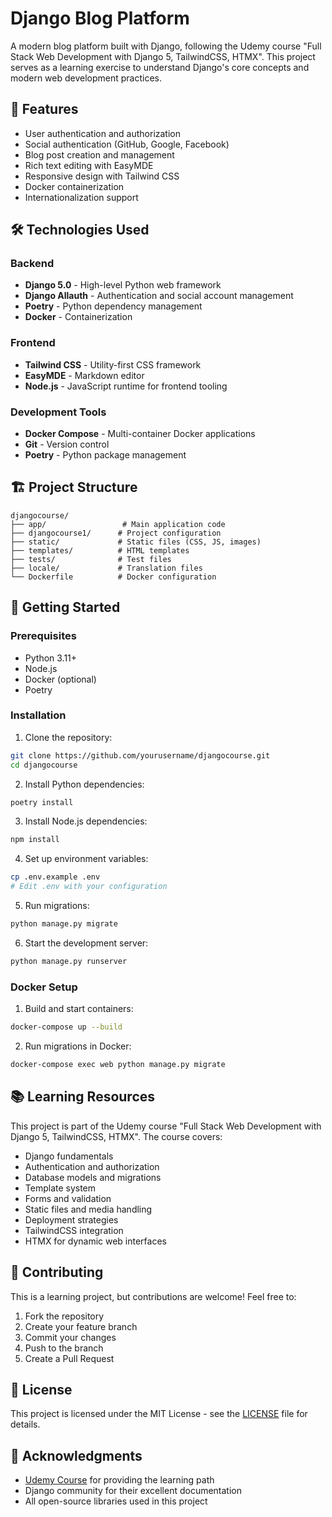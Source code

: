# Django Blog Platform

A modern blog platform built with Django, following the Udemy course "Full Stack Web Development with Django 5, TailwindCSS, HTMX". This project serves as a learning exercise to understand Django's core concepts and modern web development practices.

## 🚀 Features

- User authentication and authorization
- Social authentication (GitHub, Google, Facebook)
- Blog post creation and management
- Rich text editing with EasyMDE
- Responsive design with Tailwind CSS
- Docker containerization
- Internationalization support

## 🛠️ Technologies Used

### Backend
- **Django 5.0** - High-level Python web framework
- **Django Allauth** - Authentication and social account management
- **Poetry** - Python dependency management
- **Docker** - Containerization

### Frontend
- **Tailwind CSS** - Utility-first CSS framework
- **EasyMDE** - Markdown editor
- **Node.js** - JavaScript runtime for frontend tooling

### Development Tools
- **Docker Compose** - Multi-container Docker applications
- **Git** - Version control
- **Poetry** - Python package management

## 🏗️ Project Structure

```
djangocourse/
├── app/                 # Main application code
├── djangocourse1/      # Project configuration
├── static/             # Static files (CSS, JS, images)
├── templates/          # HTML templates
├── tests/              # Test files
├── locale/             # Translation files
└── Dockerfile          # Docker configuration
```

## 🚀 Getting Started

### Prerequisites
- Python 3.11+
- Node.js
- Docker (optional)
- Poetry

### Installation

1. Clone the repository:
```bash
git clone https://github.com/yourusername/djangocourse.git
cd djangocourse
```

2. Install Python dependencies:
```bash
poetry install
```

3. Install Node.js dependencies:
```bash
npm install
```

4. Set up environment variables:
```bash
cp .env.example .env
# Edit .env with your configuration
```

5. Run migrations:
```bash
python manage.py migrate
```

6. Start the development server:
```bash
python manage.py runserver
```

### Docker Setup

1. Build and start containers:
```bash
docker-compose up --build
```

2. Run migrations in Docker:
```bash
docker-compose exec web python manage.py migrate
```

## 📚 Learning Resources

This project is part of the Udemy course "Full Stack Web Development with Django 5, TailwindCSS, HTMX". The course covers:

- Django fundamentals
- Authentication and authorization
- Database models and migrations
- Template system
- Forms and validation
- Static files and media handling
- Deployment strategies
- TailwindCSS integration
- HTMX for dynamic web interfaces

## 🤝 Contributing

This is a learning project, but contributions are welcome! Feel free to:

1. Fork the repository
2. Create your feature branch
3. Commit your changes
4. Push to the branch
5. Create a Pull Request

## 📝 License

This project is licensed under the MIT License - see the [LICENSE](LICENSE) file for details.

## 🙏 Acknowledgments

- [Udemy Course](https://shorturl.at/mm06y) for providing the learning path
- Django community for their excellent documentation
- All open-source libraries used in this project
